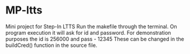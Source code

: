 
# MP-ltts
Mini project for Step-In LTTS
Run the makefile through the terminal.
On program execution it will ask for id and password. 
For demonstration purposes the id is 256000 and pass - 12345
These can be changed in the buildCred() function in the source file.


